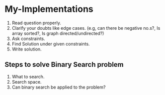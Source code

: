 # My-Implementations

1. Read question properly.
2. Clarify your doubts like edge cases. (e.g, can there be negative no.s?, Is array sorted?, Is graph directed/undirected?)
3. Ask constraints.
4. Find Solution under given constraints.
5. Write solution.

## Steps to solve Binary Search problem

1. What to search.
2. Search space.
3. Can binary search be applied to the problem?

